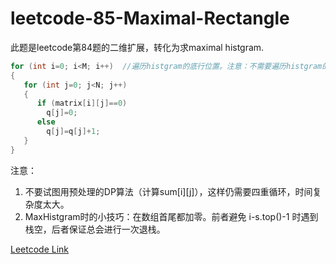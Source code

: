 # leetcode-85-Maximal-Rectangle  

此题是leetcode第84题的二维扩展，转化为求maximal histgram.  
```cpp
for (int i=0; i<M; i++)  //遍历histgram的底行位置。注意：不需要遍历histgram的顶行位置！
{
   for (int j=0; j<N; j++)
   {
      if (matrix[i][j]==0)
        q[j]=0;
      else
        q[j]=q[j]+1;
   }
}
```
注意：      
1. 不要试图用预处理的DP算法（计算sum[i][j]），这样仍需要四重循环，时间复杂度太大。
2. MaxHistgram时的小技巧：在数组首尾都加零。前者避免 i-s.top()-1 时遇到栈空，后者保证总会进行一次退栈。


[Leetcode Link](https://leetcode.com/problems/maximal-rectangle)
